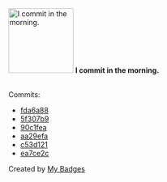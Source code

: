 <img src="https://my-badges.github.io/my-badges/morning-commits.png" alt="I commit in the morning." title="I commit in the morning." width="128">
<strong>I commit in the morning.</strong>
<br><br>

Commits:

- <a href="https://github.com/p0dalirius/sectools/commit/fda6a88d5f6fef4a90bb8d53a6d06d476a297051">fda6a88</a>
- <a href="https://github.com/p0dalirius/FindUncommonShares/commit/5f307b99a96552a4c5ddad6a1045657a9c008791">5f307b9</a>
- <a href="https://github.com/p0dalirius/smbclient-ng/commit/90c1fea22b4a31b425464df957ceefde3bbbd5bc">90c1fea</a>
- <a href="https://github.com/p0dalirius/smbclient-ng/commit/aa29efa3c719c10c63bbaf5495821b4b0da4aac6">aa29efa</a>
- <a href="https://github.com/p0dalirius/smbclient-ng/commit/c53d1215c427d01de6b4987b94365ef524c8da8a">c53d121</a>
- <a href="https://github.com/p0dalirius/p0dalirius/commit/ea7ce2c07f1e1650438848fe8537e57217995561">ea7ce2c</a>


Created by <a href="https://github.com/my-badges/my-badges">My Badges</a>